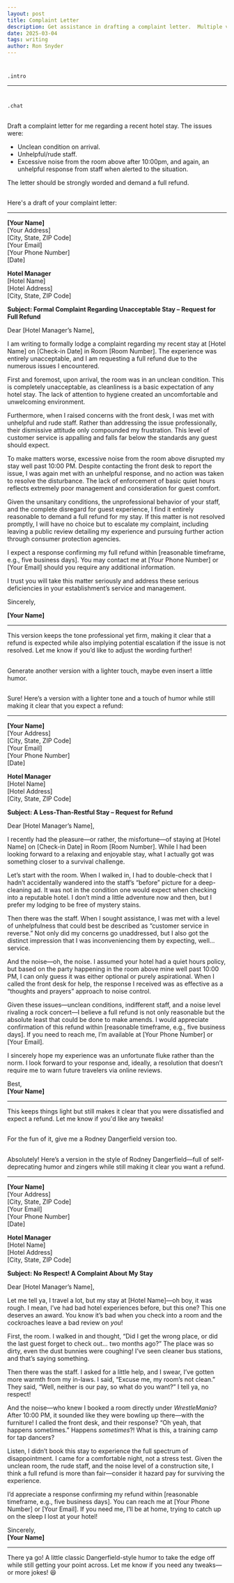 ```yaml
---
layout: post
title: Complaint Letter
description: Get assistance in drafting a complaint letter.  Multiple versions of the letter are generated using different tones, including one written in the style of Rodney Dangerfield.
date: 2025-03-04
tags: writing
author: Ron Snyder
---
```


#
`.intro`

---

#
`.chat`

##

Draft a complaint letter for me regarding a recent hotel stay.  The issues were:
- Unclean condition on arrival.
- Unhelpful/rude staff.
- Excessive noise from the room above after 10:00pm, and again, an unhelpful response from staff when alerted to the situation.

The letter should be strongly worded and demand a full refund.

##

Here's a draft of your complaint letter:  

---

**[Your Name]**  
[Your Address]  
[City, State, ZIP Code]  
[Your Email]  
[Your Phone Number]  
[Date]  

**Hotel Manager**  
[Hotel Name]  
[Hotel Address]  
[City, State, ZIP Code]  

**Subject: Formal Complaint Regarding Unacceptable Stay – Request for Full Refund**  

Dear [Hotel Manager’s Name],  

I am writing to formally lodge a complaint regarding my recent stay at [Hotel Name] on [Check-in Date] in Room [Room Number]. The experience was entirely unacceptable, and I am requesting a full refund due to the numerous issues I encountered.  

First and foremost, upon arrival, the room was in an unclean condition. This is completely unacceptable, as cleanliness is a basic expectation of any hotel stay. The lack of attention to hygiene created an uncomfortable and unwelcoming environment.  

Furthermore, when I raised concerns with the front desk, I was met with unhelpful and rude staff. Rather than addressing the issue professionally, their dismissive attitude only compounded my frustration. This level of customer service is appalling and falls far below the standards any guest should expect.  

To make matters worse, excessive noise from the room above disrupted my stay well past 10:00 PM. Despite contacting the front desk to report the issue, I was again met with an unhelpful response, and no action was taken to resolve the disturbance. The lack of enforcement of basic quiet hours reflects extremely poor management and consideration for guest comfort.  

Given the unsanitary conditions, the unprofessional behavior of your staff, and the complete disregard for guest experience, I find it entirely reasonable to demand a full refund for my stay. If this matter is not resolved promptly, I will have no choice but to escalate my complaint, including leaving a public review detailing my experience and pursuing further action through consumer protection agencies.  

I expect a response confirming my full refund within [reasonable timeframe, e.g., five business days]. You may contact me at [Your Phone Number] or [Your Email] should you require any additional information.  

I trust you will take this matter seriously and address these serious deficiencies in your establishment’s service and management.  

Sincerely,  

**[Your Name]**  

---

This version keeps the tone professional yet firm, making it clear that a refund is expected while also implying potential escalation if the issue is not resolved. Let me know if you’d like to adjust the wording further!

##

Generate another version with a lighter touch, maybe even insert a little humor.

##

Sure! Here’s a version with a lighter tone and a touch of humor while still making it clear that you expect a refund:  

---

**[Your Name]**  
[Your Address]  
[City, State, ZIP Code]  
[Your Email]  
[Your Phone Number]  
[Date]  

**Hotel Manager**  
[Hotel Name]  
[Hotel Address]  
[City, State, ZIP Code]  

**Subject: A Less-Than-Restful Stay – Request for Refund**  

Dear [Hotel Manager’s Name],  

I recently had the pleasure—or rather, the misfortune—of staying at [Hotel Name] on [Check-in Date] in Room [Room Number]. While I had been looking forward to a relaxing and enjoyable stay, what I actually got was something closer to a survival challenge.  

Let’s start with the room. When I walked in, I had to double-check that I hadn’t accidentally wandered into the staff’s “before” picture for a deep-cleaning ad. It was not in the condition one would expect when checking into a reputable hotel. I don’t mind a little adventure now and then, but I prefer my lodging to be free of mystery stains.  

Then there was the staff. When I sought assistance, I was met with a level of unhelpfulness that could best be described as “customer service in reverse.” Not only did my concerns go unaddressed, but I also got the distinct impression that I was inconveniencing them by expecting, well… service.  

And the noise—oh, the noise. I assumed your hotel had a quiet hours policy, but based on the party happening in the room above mine well past 10:00 PM, I can only guess it was either optional or purely aspirational. When I called the front desk for help, the response I received was as effective as a “thoughts and prayers” approach to noise control.  

Given these issues—unclean conditions, indifferent staff, and a noise level rivaling a rock concert—I believe a full refund is not only reasonable but the absolute least that could be done to make amends. I would appreciate confirmation of this refund within [reasonable timeframe, e.g., five business days]. If you need to reach me, I’m available at [Your Phone Number] or [Your Email].  

I sincerely hope my experience was an unfortunate fluke rather than the norm. I look forward to your response and, ideally, a resolution that doesn’t require me to warn future travelers via online reviews.  

Best,  
**[Your Name]**  

---

This keeps things light but still makes it clear that you were dissatisfied and expect a refund. Let me know if you'd like any tweaks!

##

For the fun of it, give me a Rodney Dangerfield version too.

##

Absolutely! Here’s a version in the style of Rodney Dangerfield—full of self-deprecating humor and zingers while still making it clear you want a refund.  

---

**[Your Name]**  
[Your Address]  
[City, State, ZIP Code]  
[Your Email]  
[Your Phone Number]  
[Date]  

**Hotel Manager**  
[Hotel Name]  
[Hotel Address]  
[City, State, ZIP Code]  

**Subject: No Respect! A Complaint About My Stay**  

Dear [Hotel Manager’s Name],  

Let me tell ya, I travel a lot, but my stay at [Hotel Name]—oh boy, it was rough. I mean, I’ve had bad hotel experiences before, but this one? This one deserves an award. You know it’s bad when you check into a room and the cockroaches leave a bad review on *you*!  

First, the room. I walked in and thought, “Did I get the wrong place, or did the last guest forget to check out… two months ago?” The place was so dirty, even the dust bunnies were coughing! I’ve seen cleaner bus stations, and that’s saying something.  

Then there was the staff. I asked for a little help, and I swear, I’ve gotten more warmth from my in-laws. I said, “Excuse me, my room’s not clean.” They said, “Well, neither is our pay, so what do you want?” I tell ya, no respect!  

And the noise—who knew I booked a room directly under *WrestleMania*? After 10:00 PM, it sounded like they were bowling up there—with the furniture! I called the front desk, and their response? “Oh yeah, that happens sometimes.” Happens *sometimes*?! What is this, a training camp for tap dancers?  

Listen, I didn’t book this stay to experience the full spectrum of disappointment. I came for a comfortable night, not a stress test. Given the unclean room, the rude staff, and the noise level of a construction site, I think a full refund is more than fair—consider it hazard pay for surviving the experience.  

I’d appreciate a response confirming my refund within [reasonable timeframe, e.g., five business days]. You can reach me at [Your Phone Number] or [Your Email]. If you need me, I’ll be at home, trying to catch up on the sleep I lost at your hotel!  

Sincerely,  
**[Your Name]**  

---

There ya go! A little classic Dangerfield-style humor to take the edge off while still getting your point across. Let me know if you need any tweaks—or more jokes! 😆
